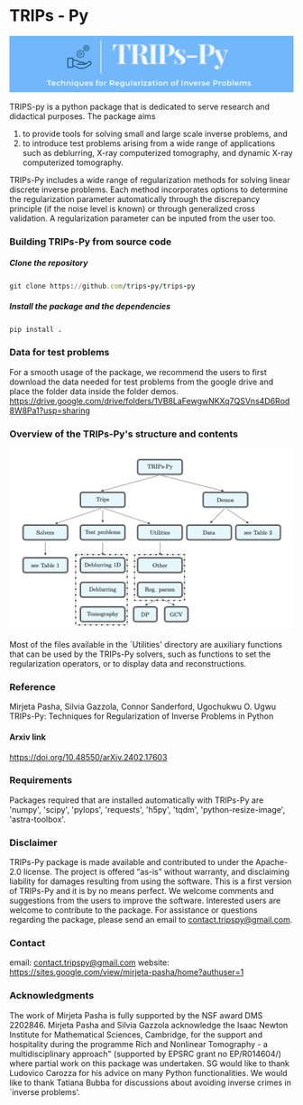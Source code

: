 # TRIPs - Py
<img src="trps.png" alt="J" width="800"/>

TRIPS-py is a python package that is dedicated to serve research and didactical purposes.  The package aims
1) to provide tools for solving small and large scale inverse problems, and
2) to introduce test problems arising from a wide range of applications such as deblurring, X-ray computerized tomography, and dynamic X-ray computerized tomography.

TRIPs-Py includes a wide range of regularization methods for solving linear discrete inverse problems. Each method incorporates options to determine the regularization parameter automatically through the discrepancy principle (if the noise level is known) or through generalized cross validation. A regularization parameter can be inputed from the user too.

### Building TRIPs-Py from source code 

##### Clone the repository

```ruby
git clone https://github.com/trips-py/trips-py
```

##### Install the package and the dependencies
```ruby
pip install .
```
### Data for test problems
For a smooth usage of the package, we recommend the users to first download the data needed for test problems from the google drive and place the folder data inside the folder demos.
https://drive.google.com/drive/folders/1VB8LaFewgwNKXq7QSVns4D6Rod8W8Pa1?usp=sharing

### Overview of the TRIPs-Py's structure and contents
<img src="overview_TRIPsPy.png" alt="J" width="800"/>

Most of the files available in the `Utilities' directory are auxiliary functions that can be used by the TRIPs-Py solvers, such as functions to set the regularization operators, or to display data and reconstructions.

### Reference
Mirjeta Pasha, Silvia Gazzola, Connor Sanderford, Ugochukwu O. Ugwu
TRIPs-Py: Techniques for Regularization of Inverse Problems in Python
 
#### Arxiv link 
https://doi.org/10.48550/arXiv.2402.17603

### Requirements
Packages required that are installed automatically with TRIPs-Py are
'numpy', 'scipy', 'pylops', 'requests', 'h5py', 'tqdm', 'python-resize-image', 'astra-toolbox'.

### Disclaimer
TRIPs-Py package is made available and contributed to under the Apache-2.0 license. The project is offered “as-is” without warranty, and disclaiming liability for damages resulting from using the software. 
This is a first version of TRIPs-Py and it is by no means perfect. We welcome comments and suggestions from the users to improve the software. Interested users are welcome to contribute to the package.
For assistance or questions regarding the package, please send an email to contact.tripspy@gmail.com.

### Contact
email: contact.tripspy@gmail.com
website: https://sites.google.com/view/mirjeta-pasha/home?authuser=1

### Acknowledgments
The work of Mirjeta Pasha is fully supported by the NSF award DMS 2202846. Mirjeta Pasha and Silvia Gazzola acknowledge the Isaac Newton Institute for Mathematical Sciences, Cambridge, for the support and hospitality during the programme Rich and Nonlinear Tomography - a multidisciplinary approach" (supported by EPSRC grant no EP/R014604/) where partial work on this package was undertaken. SG would like to thank Ludovico Carozza for his advice on many Python functionalities. We would like to thank Tatiana Bubba for discussions about avoiding inverse crimes in `inverse problems'.










